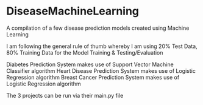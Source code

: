# DiseaseMachineLearning
A compilation of a few disease prediction models created using Machine Learning

I am following the general rule of thumb whereby I am using 20% Test Data, 80% Training Data for the Model Training & Testing/Evaluation

Diabetes Prediction System makes use of Support Vector Machine Classifier algorithm
Heart Disease Prediction System makes use of Logistic Regression algorithm
Breast Cancer Prediction System makes use of Logistic Regression algorithm

The 3 projects can be run via their main.py file
